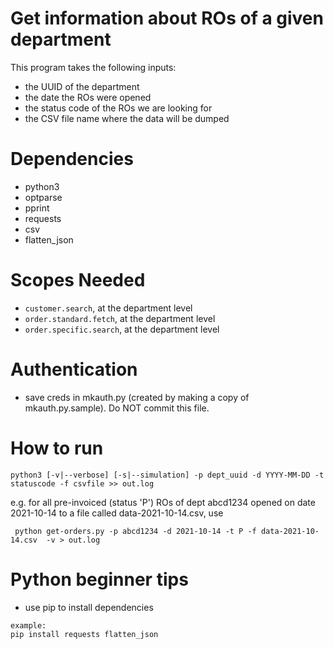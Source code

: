 # Get information about ROs of a given department
This program takes the following inputs: 
- the UUID of the department
- the date the ROs were opened
- the status code of the ROs we are looking for
- the CSV file name where the data will be dumped


# Dependencies
- python3
- optparse
- pprint
- requests
- csv
- flatten_json

# Scopes Needed
- `customer.search`, at the department level
- `order.standard.fetch`, at the department level 
- `order.specific.search`, at the department level

# Authentication
- save creds in mkauth.py (created by making a copy of mkauth.py.sample). Do NOT commit this file.

# How to run
```
python3 [-v|--verbose] [-s|--simulation] -p dept_uuid -d YYYY-MM-DD -t statuscode -f csvfile >> out.log
```

e.g. for all pre-invoiced (status 'P') ROs of dept abcd1234 opened on date 2021-10-14 to a file called data-2021-10-14.csv, use
```
 python get-orders.py -p abcd1234 -d 2021-10-14 -t P -f data-2021-10-14.csv  -v > out.log
```

# Python beginner tips
- use pip to install dependencies
```
example:
pip install requests flatten_json
```
